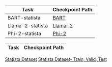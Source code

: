 | Task  | Checkpoint Path |
| ------------- | ------------- |
| BART-statista  | [BART]((https://drive.google.com/drive/folders/11LR04uykHoj06cX-bdgQJPVJ7iDjFl0f?usp=sharing))  |
| Llama-2-statista  | [Llama-2](https://drive.google.com/drive/folders/1lVPTLUVJoJPaKe9HqCgAu2MsfKb4u9yY?usp=sharing)  |
| Phi-2-statista  | [Phi-2](https://drive.google.com/drive/folders/1BieO3-FfdQy4TKSOhG9HBvpnXvdS3qTK?usp=sharing)  |

| Task  | Checkpoint Path |
| ------------- | ------------- |
[Statista Dataset](https://github.com/vis-nlp/Chart-to-text)
[Statista Dataset- Train, Valid, Test](https://drive.google.com/drive/folders/1v9sxXq8qNjy124dD_dHVeejDL0pU0ntf?usp=sharing)
